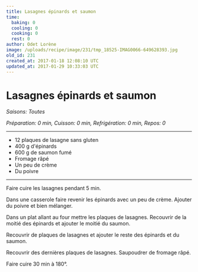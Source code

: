 ```yaml
---
title: Lasagnes épinards et saumon
time:
  baking: 0
  cooling: 0
  cooking: 0
  rest: 0
author: Odet Lorène
image: /uploads/recipe/image/231/tmp_18525-IMAG0066-649628393.jpg
old_id: 231
created_at: 2017-01-18 12:08:10 UTC
updated_at: 2017-01-29 10:33:03 UTC
---
```


# Lasagnes épinards et saumon

_Saisons: Toutes_

_Préparation: 0 min, Cuisson: 0 min, Refrigération: 0 min, Repos: 0_

---

- 12 plaques de lasagne sans gluten
- 400 g d'épinards
- 600 g de saumon fumé
- Fromage râpé
- Un peu de crème
- Du poivre

---

Faire cuire les lasagnes pendant 5 min.

Dans une casserole faire revenir les épinards avec un peu de crème. Ajouter du poivre et bien mélanger.

Dans un plat allant au four mettre les plaques de lasagnes. Recouvrir de la moitié des épinards et ajouter le moitié du saumon.

Recouvrir de plaques de lasagnes et ajouter le reste des épinards et du saumon.

Recouvrir des dernières plaques de lasagnes. Saupoudrer de fromage râpé.

Faire cuire 30 min à 180°.

